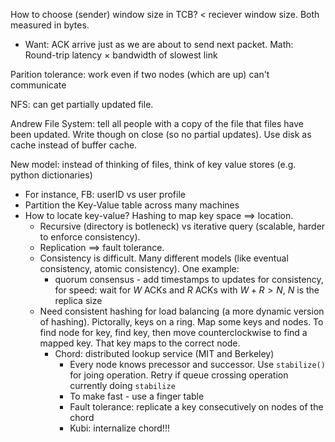 How to choose (sender) window size in TCB? $<$ reciever window size. Both measured in bytes.

- Want: ACK arrive just as we are about to send next packet. Math: Round-trip latency $\times$ bandwidth of slowest link

Parition tolerance: work even if two nodes (which are up) can't communicate

NFS: can get partially updated file.

Andrew File System: tell all people with a copy of the file that files have been updated. Write though on close (so no partial updates). Use disk as cache instead of buffer cache.

New model: instead of thinking of files, think of key value stores (e.g. python dictionaries)

- For instance, FB: userID vs user profile
- Partition the Key-Value table across many machines
- How to locate key-value? Hashing to map key space $\implies$ location.
  - Recursive (directory is botleneck) vs iterative query (scalable, harder to enforce consistency).
  - Replication $\implies$ fault tolerance. 
  - Consistency is difficult. Many different models (like eventual consistency, atomic consistency). One example:
    - quorum consensus - add timestamps to updates for consistency, for speed: wait for $W$ ACKs and $R$ ACKs with $W + R > N$, $N$ is the replica size
  - Need consistent hashing for load balancing (a more dynamic version of hashing). Pictorally, keys on a ring. Map some keys and nodes. To find node for key, find key, then move counterclockwise to find a mapped key. That key maps to the correct node.
    - Chord: distributed lookup service (MIT and Berkeley)
      - Every node knows precessor and successor. Use `stabilize()` for joing operation. Retry if queue crossing operation currently doing `stabilize`
      - To make fast - use a finger table
      - Fault tolerance: replicate a key consecutively on nodes of the chord
      - Kubi: internalize chord!!!